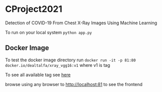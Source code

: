 # CProject2021
Detection of COVID-19 From Chest X-Ray Images Using Machine Learning

To run on your local system 
`python app.py`

## Docker Image
To test the docker image directory run 
```docker run -it -p 81:80  docker.io/dealtalfa/xray_vgg16:v1``` where v1 is tag

To see all available tag see [here](https://hub.docker.com/repository/docker/dealtalfa/xray_vgg16)

browse using any browser to [http://localhost:81](http://localhost:81) to see the frontend
